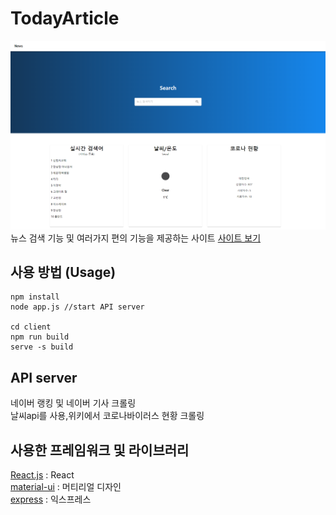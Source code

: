 # TodayArticle

![screensh](./Main.png)
뉴스 검색 기능 및 여러가지 편의 기능을 제공하는 사이트 
[사이트 보기]("https://tonews.netlify.com/")

## 사용 방법 (Usage)

```console
npm install
node app.js //start API server

cd client
npm run build
serve -s build
```

## API server

네이버 랭킹 및 네이버 기사 크롤링 <br>
날씨api를 사용,위키에서 코로나바이러스 현황 크롤링

## 사용한 프레임워크 및 라이브러리

[React.js](https://ko.reactjs.org/) : React <br>
[material-ui](https://material-ui.com/) : 머티리얼 디자인 <br>
[express](https://expressjs.com/ko/) : 익스프레스

